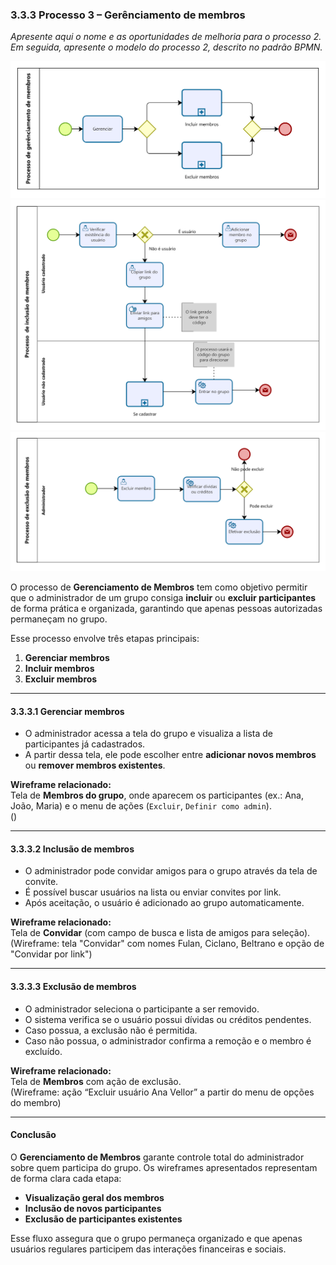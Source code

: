 ### 3.3.3 Processo 3 – Gerênciamento de membros

_Apresente aqui o nome e as oportunidades de melhoria para o processo 2. 
Em seguida, apresente o modelo do processo 2, descrito no padrão BPMN._

![Exemplo de um Modelo BPMN do PROCESSO 3](../images/modelagem-3-gerenciamento-de-membros_1.png "Modelo BPMN do Processo 3.")
![Exemplo de um Modelo BPMN do PROCESSO 3](../images/modelagem-3-gerenciamento-de-membros_2.png "Modelo BPMN do Processo 3.")
![Exemplo de um Modelo BPMN do PROCESSO 3](../images/modelagem-3-gerenciamento-de-membros_3.png "Modelo BPMN do Processo 3.")


O processo de **Gerenciamento de Membros** tem como objetivo permitir que o administrador de um grupo consiga **incluir** ou **excluir participantes** de forma prática e organizada, garantindo que apenas pessoas autorizadas permaneçam no grupo.  

Esse processo envolve três etapas principais:  
1. **Gerenciar membros**  
2. **Incluir membros**  
3. **Excluir membros**

---

#### 3.3.3.1 Gerenciar membros
- O administrador acessa a tela do grupo e visualiza a lista de participantes já cadastrados.  
- A partir dessa tela, ele pode escolher entre **adicionar novos membros** ou **remover membros existentes**.  


**Wireframe relacionado:**  
Tela de **Membros do grupo**, onde aparecem os participantes (ex.: Ana, João, Maria) e o menu de ações (`Excluir`, `Definir como admin`).  
()  

---

#### 3.3.3.2 Inclusão de membros
- O administrador pode convidar amigos para o grupo através da tela de convite.  
- É possível buscar usuários na lista ou enviar convites por link.  
- Após aceitação, o usuário é adicionado ao grupo automaticamente.  

 **Wireframe relacionado:**  
Tela de **Convidar** (com campo de busca e lista de amigos para seleção).  
(Wireframe: tela "Convidar" com nomes Fulan, Ciclano, Beltrano e opção de "Convidar por link") 

---

#### 3.3.3.3 Exclusão de membros
- O administrador seleciona o participante a ser removido.  
- O sistema verifica se o usuário possui dívidas ou créditos pendentes.  
- Caso possua, a exclusão não é permitida.  
- Caso não possua, o administrador confirma a remoção e o membro é excluído.  

**Wireframe relacionado:**  
Tela de **Membros** com ação de exclusão.  
(Wireframe: ação “Excluir usuário Ana Vellor” a partir do menu de opções do membro)  

---

#### Conclusão
O **Gerenciamento de Membros** garante controle total do administrador sobre quem participa do grupo. Os wireframes apresentados representam de forma clara cada etapa:  
- **Visualização geral dos membros**  
- **Inclusão de novos participantes**  
- **Exclusão de participantes existentes**  

Esse fluxo assegura que o grupo permaneça organizado e que apenas usuários regulares participem das interações financeiras e sociais.  

